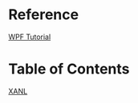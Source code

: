 # Reference
[WPF Tutorial](http://www.wpftutorial.net/datagrid.html)

# Table of Contents
[XANL](./XAML/index.md)